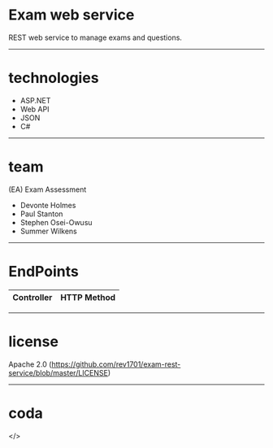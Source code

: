 # Exam web service
REST web service to manage exams and questions.


---
# technologies
- ASP.NET
- Web API
- JSON
- C#


---
# team
(EA) Exam Assessment
- Devonte Holmes
- Paul Stanton
- Stephen Osei-Owusu
- Summer Wilkens

---
# EndPoints
| Controller | HTTP Method |
| --- | --- |
---
# license
Apache 2.0 (https://github.com/rev1701/exam-rest-service/blob/master/LICENSE)

---
# coda
</>
